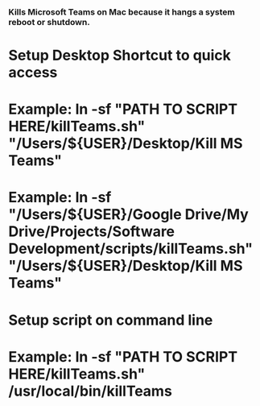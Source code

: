 ### Kills Microsoft Teams on Mac because it hangs a system reboot or shutdown.

# Setup Desktop Shortcut to quick access
# Example: ln -sf "PATH TO SCRIPT HERE/killTeams.sh" "/Users/${USER}/Desktop/Kill MS Teams"
# Example: ln -sf "/Users/${USER}/Google Drive/My Drive/Projects/Software Development/scripts/killTeams.sh" "/Users/${USER}/Desktop/Kill MS Teams"

# Setup script on command line
# Example: ln -sf "PATH TO SCRIPT HERE/killTeams.sh" /usr/local/bin/killTeams
